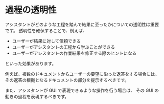 # 過程の透明性

アシスタントがどのような工程を踏んで結果に至ったかについての透明性は重要です。
透明性を確保することで、例えば、

- ユーザーが結果に対して信頼できる
- ユーザーがアシスタントの工程から学ぶことができる
- ユーザーがアシスタントの作業結果を修正する際のヒントになる

といった効果があります。

例えば、複数のドキュメントからユーザーの要望に沿った返答をする場合には、
その返答の根拠となるドキュメントの部分を提示するべきです。

また、アシスタントが GUI で表現できるような操作を行う場合は、
その GUI の動きの過程を表現するべきです。

